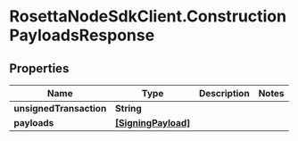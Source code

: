 # RosettaNodeSdkClient.ConstructionPayloadsResponse

## Properties

Name | Type | Description | Notes
------------ | ------------- | ------------- | -------------
**unsignedTransaction** | **String** |  | 
**payloads** | [**[SigningPayload]**](SigningPayload.md) |  | 


